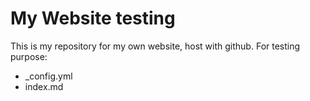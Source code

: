 # My Website testing

This is my repository for my own website, host with github. For testing purpose:

* _config.yml
* index.md
